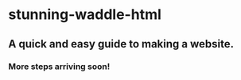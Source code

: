 # stunning-waddle-html
## A quick and easy guide to making a website.
### More steps arriving soon!

